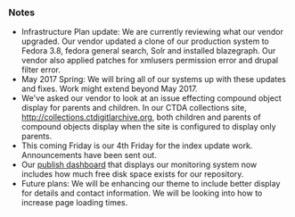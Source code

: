 ### Notes

* Infrastructure Plan update: We are currently reviewing what our vendor upgraded. Our vendor updated a clone of our production system to Fedora 3.8, fedora general search, Solr and installed blazegraph. Our vendor also applied patches for xmlusers permission error and drupal filter error.  
* May 2017 Spring: We will bring all of our systems up with these updates and fixes. Work might extend beyond May 2017.  
* We've asked our vendor to look at an issue effecting compound object display for parents and children. In our CTDA collections site, http://collections.ctdigitlarchive.org, both children and parents of compound objects display when the site is configured to display only parents.  
* This coming Friday is our 4th Friday for the index update work. Announcements have been sent out.  
* Our [publish dashboard](https://prtg.lib.uconn.edu/public/mapshow.htm?id=7917&mapid=DCDAC9FE-1B3E-4866-B524-1B3FAD38CAAE) that displays our monitoring system now includes how much free disk space exists for our repository.  
* Future plans: We will be enhancing our theme to include better display for details and contact information. We will be looking into how to increase page loading times.  
